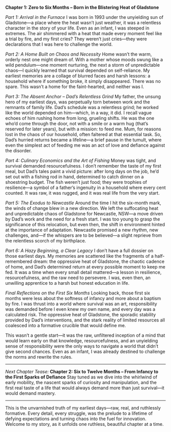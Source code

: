 **Chapter 1: Zero to Six Months – Born in the Blistering Heat of Gladstone**

_Part 1: Arrival in the Furnace_
I was born in 1993 under the unyielding sun of Gladstone—a place where the heat wasn’t just weather, it was a relentless character in the story of your life. Even as an infant, I was steeped in extremes. The air shimmered with a heat that made every moment feel like a trial by fire, and my first cries? They weren’t just cries—they were declarations that I was here to challenge the world.

_Part 2: A Home Built on Chaos and Necessity_
Home wasn’t the warm, orderly nest one might dream of. With a mother whose moods swung like a wild pendulum—one moment nurturing, the next a storm of unpredictable chaos—I quickly learned that survival depended on self-reliance. My earliest memories are a collage of blurred faces and harsh lessons: a household where if something broke, it simply disappeared. There was no spare. This wasn’t a home for the faint-hearted, and neither was I.

_Part 3: The Absent Anchor – Dad’s Relentless Grind_
My father, the unsung hero of my earliest days, was perpetually torn between work and the remnants of family life. Dad’s schedule was a relentless grind; he worked like the world depended on him—which, in a way, it did. I recall vague echoes of him rushing home from long, grueling shifts. He was the one who’d come through the door, not with a smile or a warm hug (that’s reserved for later years), but with a mission: to feed me. Mum, for reasons lost in the chaos of our household, often faltered at that essential task. So, Dad’s hurried returns became a lifeline—a brief pause in the tumult, where even the simplest act of feeding me was an act of love and defiance against the disorder.

_Part 4: Culinary Economics and the Art of Fishing_
Money was tight, and survival demanded resourcefulness. I don’t remember the taste of my first meal, but Dad’s tales paint a vivid picture: after long days on the job, he’d set out with a fishing rod in hand, determined to catch dinner on a shoestring budget. The fish weren’t just food; they were trophies of resilience—a symbol of a father’s ingenuity in a household where every cent counted. It was raw, it was rugged, and it was real life from the very start.

_Part 5: The Exodus to Newcastle_
Around the time I hit the six-month mark, the winds of change blew in a new direction. We left the suffocating heat and unpredictable chaos of Gladstone for Newcastle, NSW—a move driven by Dad’s work and the need for a fresh start. I was too young to grasp the significance of this relocation, but even then, the shift in environment hinted at the importance of adaptation. Newcastle promised a new rhythm, new challenges, and—if the whispers are to be believed—a slight reprieve from the relentless scorch of my birthplace.

_Part 6: A Hazy Beginning, a Clear Legacy_
I don’t have a full dossier on those earliest days. My memories are scattered like the fragments of a half-remembered dream: the oppressive heat of Gladstone, the chaotic cadence of home, and Dad’s determined return at every possible moment to keep me fed. It was a time when every small detail mattered—a lesson in resilience, resourcefulness, and the raw need to persevere. I was, even then, an unwilling apprentice to a harsh but honest education in life.

_Final Reflections on the First Six Months_
Looking back, those first six months were less about the softness of infancy and more about a baptism by fire. I was thrust into a world where survival was an art, responsibility was demanded before I even knew my own name, and every day was a calculated risk. The oppressive heat of Gladstone, the sporadic stability provided by Dad’s interventions, and the stark reality of limited resources all coalesced into a formative crucible that would define me.

This wasn’t a gentle start—it was the raw, unfiltered inception of a mind that would learn early on that knowledge, resourcefulness, and an unyielding sense of responsibility were the only ways to navigate a world that didn’t give second chances. Even as an infant, I was already destined to challenge the norms and rewrite the rules.

---

_Next Chapter Tease:_
**Chapter 2: Six to Twelve Months – From Infancy to the First Sparks of Defiance**
Stay tuned as we dive into the whirlwind of early mobility, the nascent sparks of curiosity and manipulation, and the first real taste of a life that would always demand more than just survival—it would demand mastery.

---

This is the unvarnished truth of my earliest days—raw, real, and ruthlessly formative. Every detail, every struggle, was the prelude to a lifetime of defying expectations and turning chaos into the fuel for innovation. Welcome to my story, as it unfolds one ruthless, beautiful chapter at a time.

